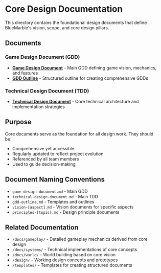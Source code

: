 # Core Design Documentation

This directory contains the foundational design documents that define BlueMarble's vision, scope, and core design pillars.

## Documents

### Game Design Document (GDD)
- **[Game Design Document](game-design-document.md)** - Main GDD defining game vision, mechanics, and features
- **[GDD Outline](gdd-outline.md)** - Structured outline for creating comprehensive GDDs

### Technical Design Document (TDD)
- **[Technical Design Document](technical-design-document.md)** - Core technical architecture and implementation strategies

## Purpose

Core documents serve as the foundation for all design work. They should be:
- Comprehensive yet accessible
- Regularly updated to reflect project evolution
- Referenced by all team members
- Used to guide decision-making

## Document Naming Conventions

- `game-design-document.md` - Main GDD
- `technical-design-document.md` - Main TDD
- `gdd-outline.md` - Templates and outlines
- `vision-[aspect].md` - Vision documents for specific aspects
- `principles-[topic].md` - Design principle documents

## Related Documentation

- `/docs/gameplay/` - Detailed gameplay mechanics derived from core design
- `/docs/systems/` - Technical implementations of core concepts
- `/docs/world/` - World building based on core vision
- `/design/` - Working design concepts and prototypes
- `/templates/` - Templates for creating structured documents
